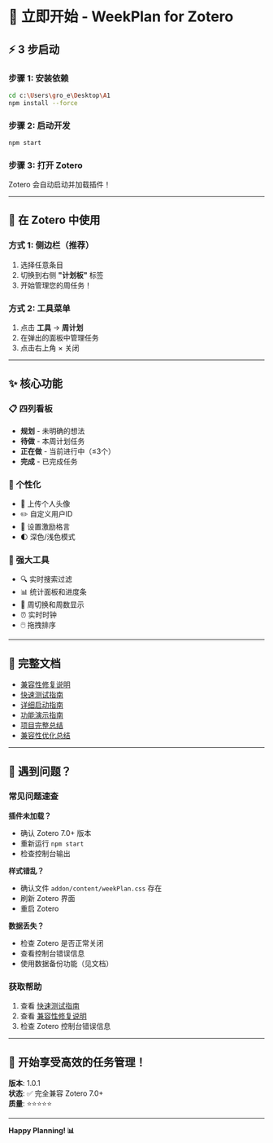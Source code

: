 # 🚀 立即开始 - WeekPlan for Zotero

## ⚡ 3 步启动

### 步骤 1: 安装依赖
```bash
cd c:\Users\gro_e\Desktop\A1
npm install --force
```

### 步骤 2: 启动开发
```bash
npm start
```

### 步骤 3: 打开 Zotero
Zotero 会自动启动并加载插件！

---

## 🎯 在 Zotero 中使用

### 方式 1: 侧边栏（推荐）
1. 选择任意条目
2. 切换到右侧 **"计划板"** 标签
3. 开始管理您的周任务！

### 方式 2: 工具菜单
1. 点击 **工具** → **周计划**
2. 在弹出的面板中管理任务
3. 点击右上角 × 关闭

---

## ✨ 核心功能

### 📋 四列看板
- **规划** - 未明确的想法
- **待做** - 本周计划任务
- **正在做** - 当前进行中（≤3个）
- **完成** - 已完成任务

### 🎨 个性化
- 👤 上传个人头像
- ✏️ 自定义用户ID
- 💭 设置激励格言
- 🌓 深色/浅色模式

### 🔧 强大工具
- 🔍 实时搜索过滤
- 📊 统计面板和进度条
- 📅 周切换和周数显示
- ⏰ 实时时钟
- 🖱️ 拖拽排序

---

## 📖 完整文档

- [兼容性修复说明](ZOTERO_COMPATIBILITY_FIX.md)
- [快速测试指南](QUICK_TEST.md)
- [详细启动指南](QUICKSTART.md)
- [功能演示指南](DEMO_GUIDE.md)
- [项目完整总结](PROJECT_SUMMARY.md)
- [兼容性优化总结](COMPATIBILITY_SUMMARY.md)

---

## 🐛 遇到问题？

### 常见问题速查

**插件未加载？**
- 确认 Zotero 7.0+ 版本
- 重新运行 `npm start`
- 检查控制台输出

**样式错乱？**
- 确认文件 `addon/content/weekPlan.css` 存在
- 刷新 Zotero 界面
- 重启 Zotero

**数据丢失？**
- 检查 Zotero 是否正常关闭
- 查看控制台错误信息
- 使用数据备份功能（见文档）

### 获取帮助
1. 查看 [快速测试指南](QUICK_TEST.md)
2. 查看 [兼容性修复说明](ZOTERO_COMPATIBILITY_FIX.md)
3. 检查 Zotero 控制台错误信息

---

## 🎉 开始享受高效的任务管理！

**版本**: 1.0.1  
**状态**: ✅ 完全兼容 Zotero 7.0+  
**质量**: ⭐⭐⭐⭐⭐

---

**Happy Planning! 📊**
